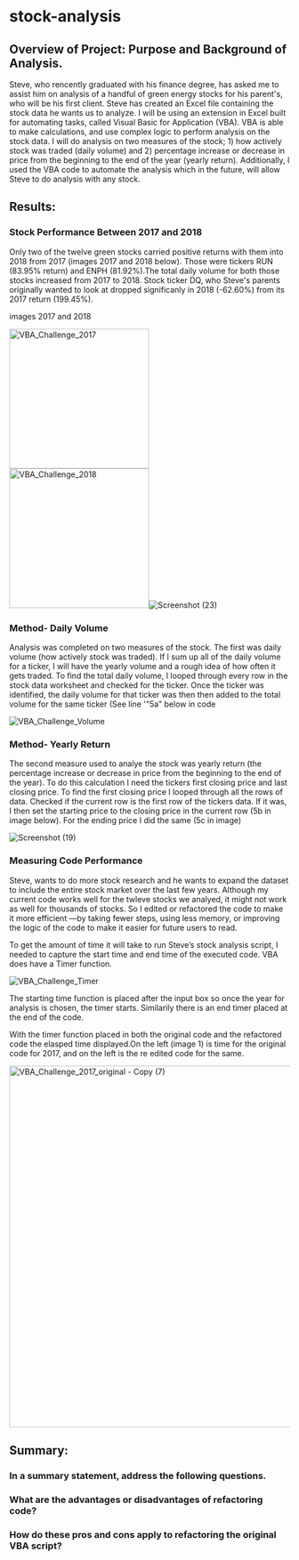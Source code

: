 # stock-analysis

## Overview of Project: Purpose and Background of Analysis.

Steve, who rencently graduated with his finance degree, has asked me to assist him on analysis of a handful of green energy stocks for his parent's, who will be his first client. Steve has created an Excel file containing the stock data he wants us to analyze. I will be using an extension in Excel built for automating tasks, called Visual Basic for Application (VBA). VBA is able to make calculations, and use complex logic to perform analysis on the stock data. I will do analysis on two measures of the stock; 1) how actively stock was traded (daily volume) and 2) percentage increase or decrease in price from the beginning to the end of the year (yearly return). Additionally, I used the VBA code to automate the analysis which in the future, will allow Steve to do analysis with any stock.


## Results: 
### Stock Performance Between 2017 and 2018

Only two of the twelve green stocks carried positive returns with them into 2018 from 2017 (images 2017 and 2018 below). Those were tickers RUN (83.95% return) and ENPH (81.92%).The total daily volume for both those stocks increased from 2017 to 2018. Stock ticker DQ, who Steve's parents originally wanted to look at dropped significanly in 2018 (-62.60%) from its 2017 return (199.45%). 

images 2017 and 2018

<img width="251" alt="VBA_Challenge_2017" src="https://user-images.githubusercontent.com/102890151/163652730-d0a415ff-9eda-4be0-875e-4f49bc178064.png"> <img width="251" alt="VBA_Challenge_2018" src="https://user-images.githubusercontent.com/102890151/163652733-780cc8b0-1566-49a1-a271-15054d7090ec.png">![Screenshot (23)](https://user-images.githubusercontent.com/102890151/163657288-a83b9b9b-6e7a-4d42-80ef-22326a615615.png)


### Method- Daily Volume

Analysis was completed on two measures of the stock. The first was daily volume (how actively stock was traded). If I sum up all of the daily volume for a ticker, I will have the yearly volume and a rough idea of how often it gets traded. To find the total daily volume, I looped through every row in the stock data worksheet and checked for the ticker. Once the ticker was identified, the daily volume for that ticker was then then added to the total volume for the same ticker (See line '"5a" below in code

![VBA_Challenge_Volume](https://user-images.githubusercontent.com/102890151/163655664-2c8e8c20-d6bd-4f81-966d-14a78e003515.png)

### Method- Yearly Return

The second measure used to analye the stock was yearly return (the percentage increase or decrease in price from the beginning to the end of the year). To do this calculation I need the tickers first closing price and last closing price. To find the first closing price I looped through all the rows of data. Checked if the current row is the first row of the tickers data. If it was, I then set the starting price to the closing price in the current row (5b in image below). For the ending price I did the same (5c in image)

![Screenshot (19)](https://user-images.githubusercontent.com/102890151/163656718-b2b8351a-7d68-4f6b-a79c-0a55d360bce4.png)

### Measuring Code Performance

Steve, wants to do more stock research and he wants to expand the dataset to include the entire stock market over the last few years. Although my current code works well for the twleve stocks we analyed, it might not work as well for thousands of stocks. So I edited or refactored the code to make it more efficient —by taking fewer steps, using less memory, or improving the logic of the code to make it easier for future users to read.

To get the amount of time it will take to run Steve’s stock analysis script, I needed to capture the start time and end time of the executed code. VBA does have a Timer function.

![VBA_Challenge_Timer](https://user-images.githubusercontent.com/102890151/163657346-392fd7c0-425e-4f7c-8693-442861bf0ebf.png)

The starting time function is placed after the input box so once the year for analysis is chosen, the timer starts. Similarily there is an end timer placed at the end of the code.

With the timer function placed in both the original code and the refactored code the elasped time displayed.On the left (image 1) is time for the original code for 2017, and on the left is the re edited code for the same.


<img width="650" alt="VBA_Challenge_2017_original - Copy (7)" src="https://user-images.githubusercontent.com/102890151/163658728-b54ba928-230b-4076-8c2f-cef7762a8add.png">


## Summary: 

### In a summary statement, address the following questions.
### What are the advantages or disadvantages of refactoring code?
### How do these pros and cons apply to refactoring the original VBA script?
